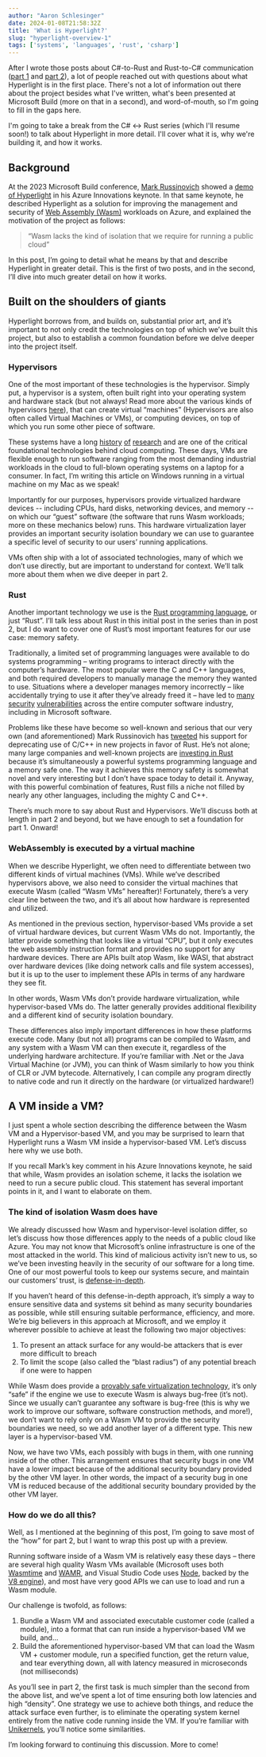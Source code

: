 ```yaml
---
author: "Aaron Schlesinger"
date: 2024-01-08T21:58:32Z
title: 'What is Hyperlight?'
slug: "hyperlight-overview-1"
tags: ['systems', 'languages', 'rust', 'csharp']
---
```


After I wrote those posts about C#-to-Rust and Rust-to-C# communication ([part 1](/blog/csharp-rust) and [part 2](/blog/csharp-rust-2)), a lot of people reached out with questions about what Hyperlight is in the first place. There's not a lot of information out there about the project besides what I've written, what's been presented at Microsoft Build (more on that in a second), and word-of-mouth, so I'm going to fill in the gaps here.

I'm going to take a break from the C# <-> Rust series (which I'll resume soon!) to talk about Hyperlight in more detail. I'll cover what it is, why we're building it, and how it works.

## Background

At the 2023 Microsoft Build conference, [Mark Russinovich](https://www.linkedin.com/in/markrussinovich/) showed a [demo of Hyperlight](https://www.youtube.com/watch?v=Tz2SOjKZwVA) in his Azure Innovations keynote. In that same keynote, he described Hyperlight as a solution for improving the management and security of [Web Assembly (Wasm)](https://webassembly.org) workloads on Azure, and explained the motivation of the project as follows: 

>“Wasm lacks the kind of isolation that we require for running a public cloud” 

In this post, I’m going to detail what he means by that and describe Hyperlight in greater detail. This is the first of two posts, and in the second, I’ll dive into much greater detail on how it works. 

## Built on the shoulders of giants 

Hyperlight borrows from, and builds on, substantial prior art, and it’s important to not only credit the technologies on top of which we’ve built this project, but also to establish a common foundation before we delve deeper into the project itself.

### Hypervisors

One of the most important of these technologies is the hypervisor. Simply put, a hypervisor is a system, often built right into your operating system and hardware stack (but not always! Read more about the various kinds of hypervisors [here](https://www.geeksforgeeks.org/hypervisor/)), that can create virtual “machines” (Hypervisors are also often called Virtual Machines or VMs), or computing devices, on top of which you run some other piece of software. 

These systems have a long [history](https://en.wikipedia.org/wiki/Timeline_of_virtualization_development) [of](https://dl.acm.org/doi/fullHtml/10.1145/3365199) [research](https://web.eecs.umich.edu/~prabal/teaching/eecs582-w11/readings/Gol74.pdf) and are one of the critical foundational technologies behind cloud computing. These days, VMs are flexible enough to run software ranging from the most demanding industrial workloads in the cloud to full-blown operating systems on a laptop for a consumer. In fact, I’m writing this article on Windows running in a virtual machine on my Mac as we speak! 

Importantly for our purposes, hypervisors provide virtualized hardware devices -- including CPUs, hard disks, networking devices, and memory -- on which our “guest” software (the software that runs Wasm workloads; more on these mechanics below) runs. This hardware virtualization layer provides an important security isolation boundary we can use to guarantee a specific level of security to our users’ running applications. 

VMs often ship with a lot of associated technologies, many of which we don’t use directly, but are important to understand for context. We’ll talk more about them when we dive deeper in part 2. 

### Rust

Another important technology we use is the [Rust programming language](https://rust-lang.org), or just “Rust”. I’ll talk less about Rust in this initial post in the series than in post 2, but I do want to cover one of Rust’s most important features for our use case: memory safety. 

Traditionally, a limited set of programming languages were available to do systems programming – writing programs to interact directly with the computer’s hardware. The most popular were the C and C++ languages, and both required developers to manually manage the memory they wanted to use. Situations where a developer manages memory incorrectly – like accidentally trying to use it after they’ve already freed it – have led to [many](https://www.cisa.gov/news-events/news/urgent-need-memory-safety-software-products) [security](https://msrc.microsoft.com/blog/2019/07/a-proactive-approach-to-more-secure-code/) [vulnerabilities](https://www.chromium.org/Home/chromium-security/memory-safety/) across the entire computer software industry, including in Microsoft software. 

Problems like these have become so well-known and serious that our very own (and aforementioned) Mark Russinovich has [tweeted](https://twitter.com/markrussinovich/status/1571995117233504257?lang=en) his support for deprecating use of C/C++ in new projects in favor of Rust. He’s not alone; many large companies and well-known projects are [investing in Rust](https://rustmagazine.org/issue-1/2022-review-the-adoption-of-rust-in-business/) because it’s simultaneously a powerful systems programming language and a memory safe one. The way it achieves this memory safety is somewhat novel and very interesting but I don’t have space today to detail it. Anyway, with this powerful combination of features, Rust fills a niche not filled by nearly any other languages, including the mighty C and C++. 

There’s much more to say about Rust and Hypervisors. We’ll discuss both at length in part 2 and beyond, but we have enough to set a foundation for part 1. Onward! 

### WebAssembly is executed by a virtual machine 

When we describe Hyperlight, we often need to differentiate between two different kinds of virtual machines (VMs). While we’ve described hypervisors above, we also need to consider the virtual machines that execute Wasm (called “Wasm VMs” hereafter)! Fortunately, there’s a very clear line between the two, and it’s all about how hardware is represented and utilized. 

As mentioned in the previous section, hypervisor-based VMs provide a set of virtual hardware devices, but current Wasm VMs do not. Importantly, the latter provide something that looks like a virtual “CPU”, but it only executes the web assembly instruction format and provides no support for any hardware devices. There are APIs built atop Wasm, like WASI, that abstract over hardware devices (like doing network calls and file system accesses), but it is up to the user to implement these APIs in terms of any hardware they see fit. 

In other words, Wasm VMs don’t provide hardware virtualization, while hypervisor-based VMs do. The latter generally provides additional flexibility and a different kind of security isolation boundary. 

These differences also imply important differences in how these platforms execute code. Many (but not all) programs can be compiled to Wasm, and any system with a Wasm VM can then execute it, regardless of the underlying hardware architecture. If you’re familiar with .Net or the Java Virtual Machine (or JVM), you can think of Wasm similarly to how you think of CLR or JVM bytecode. Alternatively, I can compile any program directly to native code and run it directly on the hardware (or virtualized hardware!)  

## A VM inside a VM? 

I just spent a whole section describing the difference between the Wasm VM and a Hypervisor-based VM, and you may be surprised to learn that Hyperlight runs a Wasm VM inside a hypervisor-based VM. Let’s discuss here why we use both. 

If you recall Mark’s key comment in his Azure Innovations keynote, he said that while, Wasm provides an isolation scheme, it lacks the isolation we need to run a secure public cloud. This statement has several important points in it, and I want to elaborate on them. 

### The kind of isolation Wasm does have 

We already discussed how Wasm and hypervisor-level isolation differ, so let’s discuss how those differences apply to the needs of a public cloud like Azure. You may not know that Microsoft’s online infrastructure is one of the most attacked in the world. This kind of malicious activity isn’t new to us, so we’ve been investing heavily in the security of our software for a long time. One of our most powerful tools to keep our systems secure, and maintain our customers’ trust, is [defense-in-depth](https://azure.microsoft.com/en-us/blog/microsoft-azures-defense-in-depth-approach-to-cloud-vulnerabilities/).

If you haven’t heard of this defense-in-depth approach, it’s simply a way to ensure sensitive data and systems sit behind as many security boundaries as possible, while still ensuring suitable performance, efficiency, and more. We’re big believers in this approach at Microsoft, and we employ it wherever possible to achieve at least the following two major objectives: 

1. To present an attack surface for any would-be attackers that is ever more difficult to breach
2. To limit the scope (also called the “blast radius”) of any potential breach if one were to happen

While Wasm does provide a [provably safe virtualization technology](https://www.usenix.org/system/files/sec22-bosamiya.pdf), it’s only “safe” if the engine we use to execute Wasm is always bug-free (it’s not). Since we usually can’t guarantee any software is bug-free (this is why we work to improve our software, software construction methods, and more!), we don’t want to rely only on a Wasm VM to provide the security boundaries we need, so we add another layer of a different type. This new layer is a hypervisor-based VM.  

Now, we have two VMs, each possibly with bugs in them, with one running inside of the other. This arrangement ensures that security bugs in one VM have a lower impact because of the additional security boundary provided by the other VM layer. In other words, the impact of a security bug in one VM is reduced because of the additional security boundary provided by the other VM layer. 

### How do we do all this? 

Well, as I mentioned at the beginning of this post, I’m going to save most of the “how” for part 2, but I want to wrap this post up with a preview. 

Running software inside of a Wasm VM is relatively easy these days – there are several high quality Wasm VMs available (Microsoft uses both [Wasmtime](https://wasmtime.dev) and [WAMR](https://github.com/bytecodealliance/wasm-micro-runtime), and Visual Studio Code uses [Node](https://nodejs.org/en), backed by the [V8 engine](https://v8.dev)), and most have very good APIs we can use to load and run a Wasm module. 

Our challenge is twofold, as follows: 

1. Bundle a Wasm VM and associated executable customer code (called a module), into a format that can run inside a hypervisor-based VM we build, and...
2. Build the aforementioned hypervisor-based VM that can load the Wasm VM + customer module, run a specified function, get the return value, and tear everything down, all with latency measured in microseconds (not milliseconds) 

As you’ll see in part 2, the first task is much simpler than the second from the above list, and we’ve spent a lot of time ensuring both low latencies and high “density”. One strategy we use to achieve both things, and reduce the attack surface even further, is to eliminate the operating system kernel entirely from the native code running inside the VM. If you’re familiar with [Unikernels](http://unikernel.org), you’ll notice some similarities. 

I’m looking forward to continuing this discussion. More to come!
